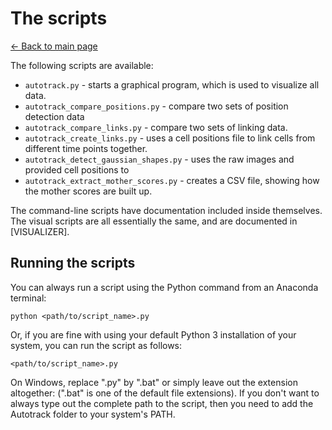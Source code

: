 # The scripts
[← Back to main page](./INDEX.md)

The following scripts are available:

* `autotrack.py` - starts a graphical program, which is used to visualize all data.
* `autotrack_compare_positions.py` - compare two sets of position detection data
* `autotrack_compare_links.py` - compare two sets of linking data.
* `autotrack_create_links.py` - uses a cell positions file to link cells from different time points together.
* `autotrack_detect_gaussian_shapes.py` - uses the raw images and provided cell positions to 
* `autotrack_extract_mother_scores.py` - creates a CSV file, showing how the mother scores are built up.

The command-line scripts have documentation included inside themselves. The visual scripts are all essentially the same, and are documented in [VISUALIZER].

Running the scripts
-------------------

You can always run a script using the Python command from an Anaconda terminal:

    python <path/to/script_name>.py

Or, if you are fine with using your default Python 3 installation of your system, you can run the script as follows:

    <path/to/script_name>.py

On Windows, replace ".py" by ".bat" or simply leave out the extension altogether: (".bat" is one of the default file extensions). If you don't want to always type out the complete path to the script, then you need to add the Autotrack folder to your system's PATH.

